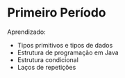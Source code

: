 # Primeiro Período
Aprendizado:
- Tipos primitivos e tipos de dados
- Estrutura de programação em Java
- Estrutura condicional
- Laços de repetições

